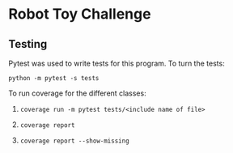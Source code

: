 # Robot Toy Challenge

## Testing
Pytest was used to write tests for this program. To turn the tests: 

``python -m pytest -s tests``

To run coverage for the different classes:

1. ``coverage run -m pytest tests/<include name of file>``

2. ``coverage report``

3. ``coverage report --show-missing``